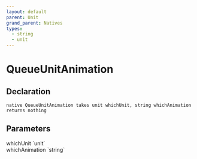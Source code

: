 ```yaml
---
layout: default
parent: Unit
grand_parent: Natives
types:
  - string
  - unit
---
```


# QueueUnitAnimation

## Declaration

```
native QueueUnitAnimation takes unit whichUnit, string whichAnimation returns nothing
```

## Parameters
<dl>
  <dt>whichUnit `unit`</dt>
  <dd></dd>

  <dt>whichAnimation `string`</dt>
  <dd></dd>
</dl>